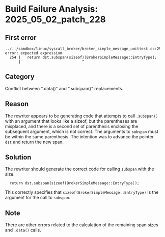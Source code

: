 # Build Failure Analysis: 2025_05_02_patch_228

## First error

```
../../sandbox/linux/syscall_broker/broker_simple_message_unittest.cc:254:28: error: expected expression
  254 |   return dst.subspan(sizeof)(BrokerSimpleMessage::EntryType);
      |                            ^
```

## Category
Conflict between ".data()" and ".subspan()" replacements.

## Reason
The rewriter appears to be generating code that attempts to call `.subspan()` with an argument that looks like a sizeof, but the parentheses are misplaced, and there is a second set of parenthesis enclosing the subsequent argument, which is not correct.
The arguments to `subspan` must be within the same parenthesis.
The intention was to advance the pointer `dst` and return the new span.

## Solution
The rewriter should generate the correct code for calling `subspan` with the size.
```
  return dst.subspan(sizeof(BrokerSimpleMessage::EntryType));
```
This correctly specifies that `sizeof(BrokerSimpleMessage::EntryType)` is the argument for the call to `subspan`.

## Note
There are other errors related to the calculation of the remaining span sizes and `.data()` calls.
